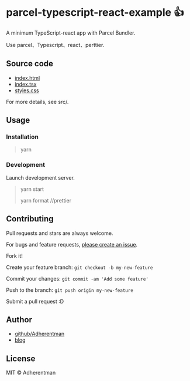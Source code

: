 # parcel-typescript-react-example 👍

A minimum TypeScript-react app with Parcel Bundler.

Use parcel、Typescript、react、perttier.

## Source code

* [index.html](index.html)
* [index.tsx](src/index.tsc)
* [styles.css](src/styles.css)

For more details, see src/.

## Usage

### Installation

> yarn

### Development

Launch development server.

> yarn start
>
> yarn format //prettier

## Contributing

Pull requests and stars are always welcome.

For bugs and feature requests, [please create an issue](https://github.com/Adherentman/parcel-typescript-react-example/issues).

Fork it!

Create your feature branch: `git checkout -b my-new-feature`

Commit your changes: `git commit -am 'Add some feature'`

Push to the branch: `git push origin my-new-feature`

Submit a pull request :D

## Author

* [github/Adherentman](https://github.com/Adherentman)
* [blog](http://xuzihao.fun)

## License

MIT © Adherentman
